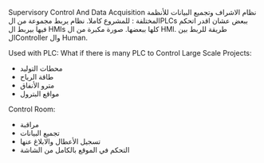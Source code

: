 Supervisory Control And Data Acquisition
نظام الاشراف وتجميع البيانات للأنظمة المختلفة : للمشروع كاملا.
نظام يربط مجموعة من الPLCs ببعض عشان اقدر اتحكم فيها
بيربط ال HMIs كلها ببعضها.
صورة مكبرة من ال HMI.
طريقة للربط بين الController وال Human.

Used with PLC:
What if there is many PLC to Control Large Scale Projects:
- محطات التوليد
- طاقة الرياح
- مترو الأنفاق
- مواقع البترول

Control Room:
- مراقبة 
- تجميع البيانات 
- تسجيل الأعطال والابلاغ عنها
- التحكم في الموقع بالكامل من الشاشة